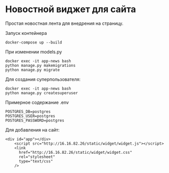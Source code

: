 # Новостной виджет для сайта

Простая новостная лента для внедрения на страницу.

Запуск контейнера

```
docker-compose up --build
```

При изменении models.py

```
docker exec -it app-news bash
python manage.py makemigrations
python manage.py migrate
```

Для создания суперпользователя:

```
docker exec -it app-news bash
python manage.py createsuperuser
```

Примерное содержание .env

```
POSTGRES_DB=postgres
POSTGRES_USER=postgres
POSTGRES_PASSWORD=postgres
```
Для добавления на сайт:
```
<div id="app"></div>
    <script src="http://16.16.82.26/static/widget/widget.js"></script>
    <link
      href="http://16.16.82.26/static/widget/widget.css"
      rel="stylesheet"
      type="text/css"
    />
```
